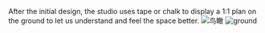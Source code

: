 After the initial design, the studio uses tape or chalk to display a 1:1 plan on the ground to let us understand and feel the space better.
![鸟瞰](https://user-images.githubusercontent.com/90487022/134790998-0cef2477-57d5-4460-bba3-d071f5af0b4e.jpg)
![ground](https://user-images.githubusercontent.com/90487022/134791083-216a5cb0-fbed-4e35-b82f-66d6d7f5c5f5.jpg)
